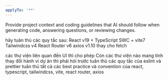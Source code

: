 ```yaml
---
applyTo: '**'
---
```

Provide project context and coding guidelines that AI should follow when generating code, answering questions, or reviewing changes.

hãy tuân thủ các quy tắc sau:
React v19 + TypeScript SWC + vite7 
Tailwindcss v4 
React Router v6
axios v1.10 thay cho fetch

các thư viện liên quan đến UI thì cho phép
Còn các thư viện nào mang tính thay đổi hành vi dự án thì phải hỏi trước
tuân thủ các quy tắc của eslint và prettier
tuân thủ tất cả các best practice và convention của react, typescript, tailwindcss, vite, react router, axios